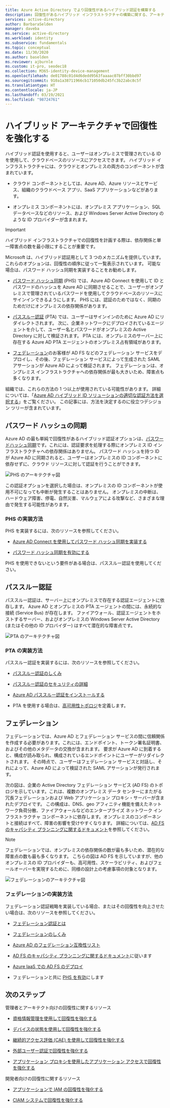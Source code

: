 ```yaml
---
title: Azure Active Directory でより回復性があるハイブリッド認証を構築する
description: 回復性があるハイブリッド インフラストラクチャの構築に関する、アーキテクトおよび IT 管理者向けのガイド。
services: active-directory
author: BarbaraSelden
manager: daveba
ms.service: active-directory
ms.workload: identity
ms.subservice: fundamentals
ms.topic: conceptual
ms.date: 11/30/2020
ms.author: baselden
ms.reviewer: ajburnle
ms.custom: it-pro, seodec18
ms.collection: M365-identity-device-management
ms.openlocfilehash: de01788c01d4d6dedd9563faaaac07bff30bbd97
ms.sourcegitcommit: 910a1a38711966cb171050db245fc3b22abc8c5f
ms.translationtype: HT
ms.contentlocale: ja-JP
ms.lasthandoff: 03/19/2021
ms.locfileid: "98724761"
---
```

# <a name="build-resilience-in-your-hybrid-architecture"></a>ハイブリッド アーキテクチャで回復性を強化する

ハイブリッド認証を使用すると、ユーザーはオンプレミスで管理されている ID を使用して、クラウドベースのリソースにアクセスできます。 ハイブリッド インフラストラクチャには、クラウドとオンプレミスの両方のコンポーネントが含まれています。

* クラウド コンポーネントとしては、Azure AD、Azure リソースとサービス、組織のクラウドベース アプリ、SaaS アプリケーションなどがあります。

* オンプレミス コンポーネントには、オンプレミス アプリケーション、SQL データベースなどのリソース、および Windows Server Active Directory のような ID プロバイダーが含まれます。 

> [!IMPORTANT]
> ハイブリッド インフラストラクチャでの回復性を計画する際は、依存関係と単一障害点の数を最小限にすることが重要です。 

Microsoft は、ハイブリッド認証用として 3 つのメカニズムを提供しています。 これらのオプションは、回復性の順序に従って一覧表示されています。 可能な場合は、パスワード ハッシュ同期を実装することをお勧めします。

* [パスワード ハッシュ同期](../hybrid/whatis-phs.md) (PHS) では、Azure AD Connect を使用して ID とパスワードのハッシュを Azure AD に同期させることで、ユーザーがオンプレミスで管理されているパスワードを使用してクラウドベースのリソースにサインインできるようにします。 PHS には、認証のためではなく、同期のためだけにオンプレミスの依存関係があります。

* [パススルー認証](../hybrid/how-to-connect-pta.md) (PTA) では、ユーザーはサインインのために Azure AD にリダイレクトされます。 次に、企業ネットワークにデプロイされているエージェントを介して、ユーザー名とパスワードがオンプレミスの Active Directory に対して検証されます。 PTA には、オンプレミスのサーバー上に存在する Azure AD PTA エージェントのオンプレミス占有領域があります。

* [フェデレーション](../hybrid/whatis-fed.md)のお客様が AD FS などのフェデレーション サービスをデプロイし、その後、フェデレーション サービスによって生成された SAML アサーションが Azure AD によって検証されます。 フェデレーションは、オンプレミス インフラストラクチャへの依存関係が最も大きいため、障害点も多くなります。 

   
‎組織では、これらの方法の 1 つ以上が使用されている可能性があります。 詳細については、「[Azure AD ハイブリッド ID ソリューションの適切な認証方法を選択する](../hybrid/choose-ad-authn.md)」をご覧ください。 この記事には、方法を決定するのに役立つデシジョン ツリーが含まれています。

## <a name="password-hash-synchronization"></a>パスワード ハッシュの同期

Azure AD の最も単純で回復性があるハイブリッド認証オプションは、[パスワードハッシュ同期](../hybrid/whatis-phs.md)です。これには、認証要求を処理する際にオンプレミス ID インフラストラクチャへの依存関係はありません。 パスワード ハッシュを持つ ID が Azure AD に同期されると、ユーザーはオンプレミスの ID コンポーネントに依存せずに、クラウド リソースに対して認証を行うことができます。 

![PHS のアーキテクチャ図](./media/resilience-in-hybrid/admin-resilience-password-hash-sync.png)

この認証オプションを選択した場合は、オンプレミスの ID コンポーネントが使用不可になっても中断が発生することはありません。 オンプレミスの中断は、ハードウェア障害、停電、自然災害、マルウェアによる攻撃など、さまざまな理由で発生する可能性があります。 

### <a name="how-do-i-implement-phs"></a>PHS の実装方法

PHS を実装するには、次のリソースを参照してください。

* [Azure AD Connect を使用してパスワード ハッシュ同期を実装する](../hybrid/how-to-connect-password-hash-synchronization.md)

* [パスワード ハッシュ同期を有効にする](../hybrid/how-to-connect-password-hash-synchronization.md)

PHS を使用できないという要件がある場合は、パススルー認証を使用してください。

## <a name="pass-through-authentication"></a>パススルー認証

パススルー認証は、サーバー上にオンプレミスで存在する認証エージェントに依存します。 Azure AD とオンプレミスの PTA エージェントの間には、永続的な接続 (Service Bus) が存在します。 ファイアウォール、認証エージェントをホストするサーバー、およびオンプレミスの Windows Server Active Directory (またはその他の ID プロバイダー) はすべて潜在的な障害点です。 

![PTA のアーキテクチャ図](./media/resilience-in-hybrid/admin-resilience-pass-through-authentication.png)

### <a name="how-do-i-implement-pta"></a>PTA の実装方法

パススルー認証を実装するには、次のリソースを参照してください。

* [パススルー認証のしくみ](../hybrid/how-to-connect-pta-how-it-works.md)

* [パススルー認証のセキュリティの詳細](../hybrid/how-to-connect-pta-security-deep-dive.md)

* [Azure AD パススルー認証をインストールする](../hybrid/how-to-connect-pta-quick-start.md)

* PTA を使用する場合は、[高可用性トポロジ](../hybrid/how-to-connect-pta-quick-start.md)を定義します。

 ## <a name="federation"></a>フェデレーション

フェデレーションでは、Azure AD とフェデレーション サービスの間に信頼関係を作成する必要があります。これには、エンドポイント、トークン署名証明書、およびその他のメタデータの交換が含まれます。 要求が Azure AD に到着すると、構成が読み取られ、構成されているエンドポイントにユーザーがリダイレクトされます。 その時点で、ユーザーはフェデレーション サービスと対話し、それによって、Azure AD によって検証された SAML アサーションが発行されます。 

次の図は、企業の Active Directory フェデレーション サービス (AD FS) のトポロジを示しています。これは、複数のオンプレミス データ センターにまたがる冗長フェデレーションおよび Web アプリケーション プロキシ・サーバーが含まれたデプロイです。 この構成は、DNS、geo アフィニティ機能を備えたネットワーク負荷分散、ファイアウォールなどのエンタープライズ ネットワーク インフラストラクチャ コンポーネントに依存します。オンプレミスのコンポーネントと接続はすべて、障害の影響を受けやすくなります。 詳細については、[AD FS のキャパシティ プランニングに関するドキュメント](/windows-server/identity/ad-fs/design/planning-for-ad-fs-server-capacity)を参照してください。

> [!NOTE]
>  フェデレーションでは、オンプレミスの依存関係の数が最も多いため、潜在的な障害点の数も最も多くなります。 こちらの図は AD FS を示していますが、他のオンプレミスの ID プロバイダーも、高可用性、スケーラビリティ、およびフェールオーバーを実現するために、同様の設計上の考慮事項の対象となります。

![フェデレーションのアーキテクチャ図](./media/resilience-in-hybrid/admin-resilience-federation.png)

 ### <a name="how-do-i-implement-federation"></a>フェデレーションの実装方法

フェデレーション認証戦略を実装している場合、またはその回復性を向上させたい場合は、次のリソースを参照してください。

* [フェデレーション認証とは](../hybrid/whatis-fed.md)

* [フェデレーションのしくみ](../hybrid/how-to-connect-fed-whatis.md)

* [Azure AD のフェデレーション互換性リスト](../hybrid/how-to-connect-fed-compatibility.md)

* [AD FS のキャパシティ プランニングに関するドキュメント](/windows-server/identity/ad-fs/design/planning-for-ad-fs-server-capacity)に従います

* [Azure IaaS での AD FS のデプロイ](/windows-server/identity/ad-fs/deployment/how-to-connect-fed-azure-adfs)

* フェデレーションと共に [PHS を有効](../hybrid/tutorial-phs-backup.md)にします

## <a name="next-steps"></a>次のステップ
管理者とアーキテクト向けの回復性に関するリソース
 
* [資格情報管理を使用して回復性を強化する](resilience-in-credentials.md)

* [デバイスの状態を使用して回復性を強化する](resilience-with-device-states.md)

* [継続的アクセス評価 (CAE) を使用して回復性を強化する](resilience-with-continuous-access-evaluation.md)

* [外部ユーザー認証で回復性を強化する](resilience-b2b-authentication.md)

* [アプリケーション プロキシを使用したアプリケーション アクセスで回復性を強化する](resilience-on-premises-access.md)

開発者向けの回復性に関するリソース

* [アプリケーションで IAM の回復性を強化する](resilience-app-development-overview.md)

* [CIAM システムで回復性を強化する](resilience-b2c.md)